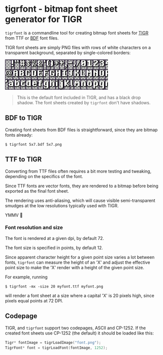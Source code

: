 # tigrfont - bitmap font sheet generator for TIGR

`tigrfont` is a commandline tool for creating bitmap font sheets
for [TIGR] from TTF or [BDF] font files.

TIGR font sheets are simply PNG files with rows of white characters on a transparent background, separated by single-colored borders:

![](tigrsheet.png)

> This is the default font included in TIGR, and has a black drop shadow. The font sheets created by `tigrfont` don't have shadows.

## BDF to TIGR

Creating font sheets from BDF files is straightforward, since they are bitmap fonts already:
```
$ tigrfont 5x7.bdf 5x7.png
```

## TTF to TIGR

Converting from TTF files often requires a bit more testing and tweaking, depending on the specifics of the font.

Since TTF fonts are vector fonts, they are rendered to a bitmap before being exported as the final font sheet.

The rendering uses anti-aliasing, which will cause visible semi-transparent smudges at the low resolutions typically used with TIGR. 

YMMV :car:

### Font resolution and size

The font is rendered at a given dpi, by default 72.

The font size is specified in points, by default 12.

Since apparent character height for a given point size varies a lot between fonts, `tigrfont` can measure the height of an 'X' and adjust the effective point size to make the 'X' render with a height of the given point size.

For example, running
```
$ tigrfont -mx -size 20 myfont.ttf myfont.png
```
will render a font sheet at a size where a capital 'X' is 20 pixels high, since pixels equal points at 72 DPI.

## Codepage

TIGR, and `tigrfont` support two codepages, ASCII and CP-1252.
If the created font sheets use CP-1252 (the default) it should be loaded like this:

```C
Tigr* fontImage = tigrLoadImage("font.png");
TigrFont* font = tigrLoadFont(fontImage, 1252);
```

[TIGR]: https://github.com/erkkah/tigr
[BDF]: https://en.wikipedia.org/wiki/Glyph_Bitmap_Distribution_Format
